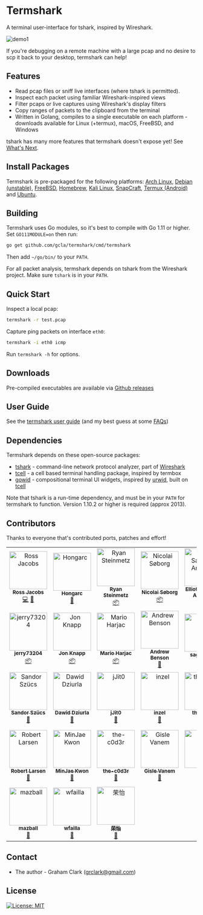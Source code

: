 # Termshark
A terminal user-interface for tshark, inspired by Wireshark.

![demo1](https://drive.google.com/uc?export=view&id=1vDecxjqwJrtMGJjOObL-LLvi-1pBVByt)

If you're debugging on a remote machine with a large pcap and no desire to scp it back to your desktop, termshark can help!

## Features

- Read pcap files or sniff live interfaces (where tshark is permitted).
- Inspect each packet using familiar Wireshark-inspired views
- Filter pcaps or live captures using Wireshark's display filters
- Copy ranges of packets to the clipboard from the terminal
- Written in Golang, compiles to a single executable on each platform - downloads available for Linux (+termux), macOS, FreeBSD, and Windows

tshark has many more features that termshark doesn't expose yet! See [What's Next](docs/FAQ.md#whats-next).

## Install Packages

Termshark is pre-packaged for the following platforms: [Arch Linux](docs/Packages.md#arch-linux), [Debian (unstable)](docs/Packages.md#debian), [FreeBSD](docs/Packages.md#freebsd), [Homebrew](docs/Packages.md#homebrew), [Kali Linux](docs/Packages.md#kali-linux), [SnapCraft](docs/Packages.md#snapcraft), [Termux (Android)](docs/Packages.md#termux-android) and [Ubuntu](docs/Packages.md#ubuntu).

## Building

Termshark uses Go modules, so it's best to compile with Go 1.11 or higher. Set `GO111MODULE=on` then run:

```bash
go get github.com/gcla/termshark/cmd/termshark
```
Then add ```~/go/bin/``` to your ```PATH```.

For all packet analysis, termshark depends on tshark from the Wireshark project. Make sure ```tshark``` is in your ```PATH```.

## Quick Start

Inspect a local pcap:

```bash
termshark -r test.pcap
```

Capture ping packets on interface ```eth0```:

```bash
termshark -i eth0 icmp
```

Run ```termshark -h``` for options.

## Downloads

Pre-compiled executables are available via [Github releases](https://github.com/gcla/termshark/releases)

## User Guide

See the [termshark user guide](docs/UserGuide.md) (and my best guess at some [FAQs](docs/FAQ.md))

## Dependencies

Termshark depends on these open-source packages:

- [tshark](https://www.wireshark.org/docs/man-pages/tshark.html) - command-line network protocol analyzer, part of [Wireshark](https://wireshark.org)
- [tcell](https://github.com/gdamore/tcell) - a cell based terminal handling package, inspired by termbox
- [gowid](https://github.com/gcla/gowid) - compositional terminal UI widgets, inspired by [urwid](http://urwid.org), built on [tcell](https://github.com/gdamore/tcell)

Note that tshark is a run-time dependency, and must be in your ```PATH``` for termshark to function.  Version 1.10.2 or higher is required (approx 2013).

## Contributors

Thanks to everyone that's contributed ports, patches and effort!

<!-- ALL-CONTRIBUTORS-LIST:START - Do not remove or modify this section -->
<!-- prettier-ignore -->
<table><tr><td align="center"><a href="https://swit.sh"><img src="https://avatars0.githubusercontent.com/u/10995145?v=4" width="100px;" alt="Ross Jacobs"/><br /><sub><b>Ross Jacobs</b></sub></a><br /><a href="https://github.com/gcla/termshark/commits?author=pocc" title="Code">💻</a> <a href="https://github.com/gcla/termshark/issues?q=author%3Apocc" title="Bug reports">🐛</a></td><td align="center"><a href="https://github.com/Hongarc"><img src="https://avatars1.githubusercontent.com/u/19208123?v=4" width="100px;" alt="Hongarc"/><br /><sub><b>Hongarc</b></sub></a><br /><a href="https://github.com/gcla/termshark/commits?author=Hongarc" title="Documentation">📖</a></td><td align="center"><a href="https://github.com/zi0r"><img src="https://avatars0.githubusercontent.com/u/1676702?v=4" width="100px;" alt="Ryan Steinmetz"/><br /><sub><b>Ryan Steinmetz</b></sub></a><br /><a href="#platform-zi0r" title="Packaging/porting to new platform">📦</a></td><td align="center"><a href="https://søb.org/"><img src="https://avatars2.githubusercontent.com/u/8722223?v=4" width="100px;" alt="Nicolai Søborg"/><br /><sub><b>Nicolai Søborg</b></sub></a><br /><a href="#platform-NicolaiSoeborg" title="Packaging/porting to new platform">📦</a></td><td align="center"><a href="https://qulogic.gitlab.io/"><img src="https://avatars2.githubusercontent.com/u/302469?v=4" width="100px;" alt="Elliott Sales de Andrade"/><br /><sub><b>Elliott Sales de Andrade</b></sub></a><br /><a href="https://github.com/gcla/termshark/commits?author=QuLogic" title="Code">💻</a></td><td align="center"><a href="http://rski.github.io"><img src="https://avatars2.githubusercontent.com/u/2960312?v=4" width="100px;" alt="Romanos"/><br /><sub><b>Romanos</b></sub></a><br /><a href="https://github.com/gcla/termshark/commits?author=rski" title="Code">💻</a></td><td align="center"><a href="https://github.com/denyspozniak"><img src="https://avatars0.githubusercontent.com/u/22612345?v=4" width="100px;" alt="Denys"/><br /><sub><b>Denys</b></sub></a><br /><a href="https://github.com/gcla/termshark/issues?q=author%3Adenyspozniak" title="Bug reports">🐛</a></td></tr><tr><td align="center"><a href="https://github.com/jerry73204"><img src="https://avatars1.githubusercontent.com/u/7629150?v=4" width="100px;" alt="jerry73204"/><br /><sub><b>jerry73204</b></sub></a><br /><a href="#platform-jerry73204" title="Packaging/porting to new platform">📦</a></td><td align="center"><a href="http://thann.github.com"><img src="https://avatars1.githubusercontent.com/u/578515?v=4" width="100px;" alt="Jon Knapp"/><br /><sub><b>Jon Knapp</b></sub></a><br /><a href="#platform-Thann" title="Packaging/porting to new platform">📦</a></td><td align="center"><a href="https://github.com/mharjac"><img src="https://avatars2.githubusercontent.com/u/2997453?v=4" width="100px;" alt="Mario Harjac"/><br /><sub><b>Mario Harjac</b></sub></a><br /><a href="#platform-mharjac" title="Packaging/porting to new platform">📦</a></td><td align="center"><a href="https://github.com/abenson"><img src="https://avatars1.githubusercontent.com/u/227317?v=4" width="100px;" alt="Andrew Benson"/><br /><sub><b>Andrew Benson</b></sub></a><br /><a href="https://github.com/gcla/termshark/issues?q=author%3Aabenson" title="Bug reports">🐛</a></td><td align="center"><a href="https://github.com/sagis-tikal"><img src="https://avatars2.githubusercontent.com/u/46102019?v=4" width="100px;" alt="sagis-tikal"/><br /><sub><b>sagis-tikal</b></sub></a><br /><a href="https://github.com/gcla/termshark/issues?q=author%3Asagis-tikal" title="Bug reports">🐛</a></td><td align="center"><a href="https://github.com/punkymaniac"><img src="https://avatars2.githubusercontent.com/u/9916797?v=4" width="100px;" alt="punkymaniac"/><br /><sub><b>punkymaniac</b></sub></a><br /><a href="https://github.com/gcla/termshark/issues?q=author%3Apunkymaniac" title="Bug reports">🐛</a></td><td align="center"><a href="https://github.com/msenturk"><img src="https://avatars3.githubusercontent.com/u/9482568?v=4" width="100px;" alt="msenturk"/><br /><sub><b>msenturk</b></sub></a><br /><a href="https://github.com/gcla/termshark/issues?q=author%3Amsenturk" title="Bug reports">🐛</a></td></tr><tr><td align="center"><a href="https://github.com/szuecs"><img src="https://avatars3.githubusercontent.com/u/50872?v=4" width="100px;" alt="Sandor Szücs"/><br /><sub><b>Sandor Szücs</b></sub></a><br /><a href="https://github.com/gcla/termshark/issues?q=author%3Aszuecs" title="Bug reports">🐛</a></td><td align="center"><a href="https://github.com/dawidd6"><img src="https://avatars1.githubusercontent.com/u/9713907?v=4" width="100px;" alt="Dawid Dziurla"/><br /><sub><b>Dawid Dziurla</b></sub></a><br /><a href="https://github.com/gcla/termshark/issues?q=author%3Adawidd6" title="Bug reports">🐛</a></td><td align="center"><a href="https://github.com/jJit0"><img src="https://avatars1.githubusercontent.com/u/23521148?v=4" width="100px;" alt="jJit0"/><br /><sub><b>jJit0</b></sub></a><br /><a href="https://github.com/gcla/termshark/issues?q=author%3AjJit0" title="Bug reports">🐛</a></td><td align="center"><a href="http://colinrogers001.com"><img src="https://avatars3.githubusercontent.com/u/20195547?v=4" width="100px;" alt="inzel"/><br /><sub><b>inzel</b></sub></a><br /><a href="https://github.com/gcla/termshark/issues?q=author%3Ainzel" title="Bug reports">🐛</a></td><td align="center"><a href="https://github.com/thejerrod"><img src="https://avatars1.githubusercontent.com/u/25254103?v=4" width="100px;" alt="thejerrod"/><br /><sub><b>thejerrod</b></sub></a><br /><a href="#ideas-thejerrod" title="Ideas, Planning, & Feedback">🤔</a></td><td align="center"><a href="https://github.com/gdluca"><img src="https://avatars3.githubusercontent.com/u/12004506?v=4" width="100px;" alt="gdluca"/><br /><sub><b>gdluca</b></sub></a><br /><a href="https://github.com/gcla/termshark/issues?q=author%3Agdluca" title="Bug reports">🐛</a></td><td align="center"><a href="https://github.com/winpat"><img src="https://avatars2.githubusercontent.com/u/6016963?v=4" width="100px;" alt="Patrick Winter"/><br /><sub><b>Patrick Winter</b></sub></a><br /><a href="#platform-winpat" title="Packaging/porting to new platform">📦</a></td></tr><tr><td align="center"><a href="https://github.com/RobertLarsen"><img src="https://avatars0.githubusercontent.com/u/795303?v=4" width="100px;" alt="Robert Larsen"/><br /><sub><b>Robert Larsen</b></sub></a><br /><a href="#ideas-RobertLarsen" title="Ideas, Planning, & Feedback">🤔</a></td><td align="center"><a href="https://mingrammer.com"><img src="https://avatars0.githubusercontent.com/u/6178510?v=4" width="100px;" alt="MinJae Kwon"/><br /><sub><b>MinJae Kwon</b></sub></a><br /><a href="https://github.com/gcla/termshark/issues?q=author%3Amingrammer" title="Bug reports">🐛</a></td><td align="center"><a href="https://github.com/the-c0d3r"><img src="https://avatars2.githubusercontent.com/u/4526565?v=4" width="100px;" alt="the-c0d3r"/><br /><sub><b>the-c0d3r</b></sub></a><br /><a href="#ideas-the-c0d3r" title="Ideas, Planning, & Feedback">🤔</a></td><td align="center"><a href="https://github.com/gvanem"><img src="https://avatars0.githubusercontent.com/u/945271?v=4" width="100px;" alt="Gisle Vanem"/><br /><sub><b>Gisle Vanem</b></sub></a><br /><a href="https://github.com/gcla/termshark/issues?q=author%3Agvanem" title="Bug reports">🐛</a></td><td align="center"><a href="https://github.com/hook-s3c"><img src="https://avatars1.githubusercontent.com/u/31825993?v=4" width="100px;" alt="hook"/><br /><sub><b>hook</b></sub></a><br /><a href="https://github.com/gcla/termshark/issues?q=author%3Ahook-s3c" title="Bug reports">🐛</a></td><td align="center"><a href="https://twitter.com/_lennart"><img src="https://avatars0.githubusercontent.com/u/35022?v=4" width="100px;" alt="Lennart Koopmann"/><br /><sub><b>Lennart Koopmann</b></sub></a><br /><a href="#ideas-lennartkoopmann" title="Ideas, Planning, & Feedback">🤔</a></td><td align="center"><a href="https://keybase.io/cfernandez"><img src="https://avatars1.githubusercontent.com/u/5316229?v=4" width="100px;" alt="Fernandez, ReK2"/><br /><sub><b>Fernandez, ReK2</b></sub></a><br /><a href="https://github.com/gcla/termshark/issues?q=author%3AReK2Fernandez" title="Bug reports">🐛</a></td></tr><tr><td align="center"><a href="https://github.com/mazball"><img src="https://avatars2.githubusercontent.com/u/22456251?v=4" width="100px;" alt="mazball"/><br /><sub><b>mazball</b></sub></a><br /><a href="#ideas-mazball" title="Ideas, Planning, & Feedback">🤔</a></td><td align="center"><a href="https://github.com/wfailla"><img src="https://avatars1.githubusercontent.com/u/5494665?v=4" width="100px;" alt="wfailla"/><br /><sub><b>wfailla</b></sub></a><br /><a href="#ideas-wfailla" title="Ideas, Planning, & Feedback">🤔</a></td><td align="center"><a href="https://github.com/rongyi"><img src="https://avatars3.githubusercontent.com/u/1034762?v=4" width="100px;" alt="荣怡"/><br /><sub><b>荣怡</b></sub></a><br /><a href="#ideas-rongyi" title="Ideas, Planning, & Feedback">🤔</a></td></tr></table>

<!-- ALL-CONTRIBUTORS-LIST:END -->

## Contact

- The author - Graham Clark (grclark@gmail.com)

## License

[![License: MIT](https://img.shields.io/github/license/gcla/termshark.svg?color=yellow)](LICENSE)
